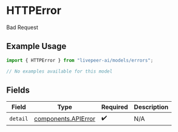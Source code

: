 # HTTPError

Bad Request

## Example Usage

```typescript
import { HTTPError } from "livepeer-ai/models/errors";

// No examples available for this model
```

## Fields

| Field                                                      | Type                                                       | Required                                                   | Description                                                |
| ---------------------------------------------------------- | ---------------------------------------------------------- | ---------------------------------------------------------- | ---------------------------------------------------------- |
| `detail`                                                   | [components.APIError](../../models/components/apierror.md) | :heavy_check_mark:                                         | N/A                                                        |